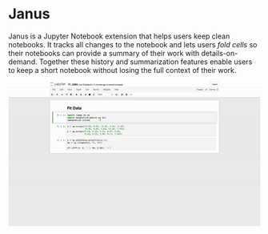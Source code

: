 # Janus
Janus is a Jupyter Notebook extension that helps users keep clean notebooks. It
tracks all changes to the notebook and lets users *fold cells* so their
notebooks can provide a summary of their work with details-on-demand. Together
these history and summarization features enable users to keep a short notebook
without losing the full context of their work.

![Janus](/img/janus.gif)
